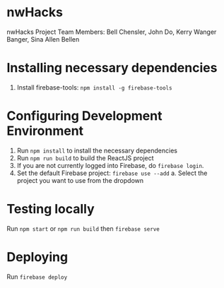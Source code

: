 # nwHacks
nwHacks Project
Team Members: Bell Chensler, John Do, Kerry Wanger Banger, Sina Allen Bellen

# Installing necessary dependencies
1. Install firebase-tools: `npm install -g firebase-tools` 

# Configuring Development Environment
1. Run `npm install` to install the necessary dependencies
2. Run `npm run build` to build the ReactJS project
3. If you are not currently logged into Firebase, do `firebase login`.
4. Set the default Firebase project: `firebase use --add`
    a. Select the project you want to use from the dropdown

# Testing locally
Run `npm start` or `npm run build` then `firebase serve`

# Deploying
Run `firebase deploy`